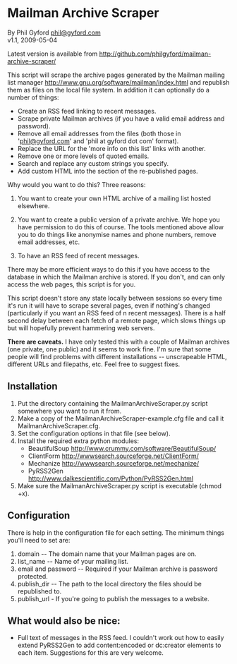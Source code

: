 # Mailman Archive Scraper

By Phil Gyford <phil@gyford.com>  
v1.1, 2009-05-04

Latest version is available from <http://github.com/philgyford/mailman-archive-scraper/>

This script will scrape the archive pages generated by the Mailman mailing list manager <http://www.gnu.org/software/mailman/index.html> and republish them as files on the local file system. In addition it can optionally do a number of things:

* Create an RSS feed linking to recent messages.
* Scrape private Mailman archives (if you have a valid email address and password).
* Remove all email addresses from the files (both those in 'phil@gyford.com' and 'phil at gyford dot com' format).
* Replace the URL for the 'more info on this list' links with another.
* Remove one or more levels of quoted emails.
* Search and replace any custom strings you specify.
* Add custom HTML into the <head></head> section of the re-published pages.

Why would you want to do this? Three reasons:

1. You want to create your own HTML archive of a mailing list hosted elsewhere.

2. You want to create a public version of a private archive. We hope you have permission to do this of course. The tools mentioned above allow you to do things like anonymise names and phone numbers, remove email addresses, etc.

3. To have an RSS feed of recent messages.

There may be more efficient ways to do this if you have access to the database in which the Mailman archive is stored. If you don't, and can only access the web pages, this script is for you.

This script doesn't store any state locally between sessions so every time it's run it will have to scrape several pages, even if nothing's changed (particularly if you want an RSS feed of n recent messages). There is a half second delay between each fetch of a remote page, which slows things up but will hopefully prevent hammering web servers.

**There are caveats.** I have only tested this with a couple of Mailman archives (one private, one public) and it seems to work fine. I'm sure that some people will find problems with different installations -- unscrapeable HTML, different URLs and filepaths, etc. Feel free to suggest fixes.


## Installation

1. Put the directory containing the MailmanArchiveScraper.py script somewhere you want to run it from.
2. Make a copy of the MailmanArchiveScraper-example.cfg file and call it MailmanArchiveScraper.cfg.
3. Set the configuration options in that file (see below).
4. Install the required extra python modules:
	* BeautifulSoup <http://www.crummy.com/software/BeautifulSoup/>
	* ClientForm <http://wwwsearch.sourceforge.net/ClientForm/>
	* Mechanize <http://wwwsearch.sourceforge.net/mechanize/>
	* PyRSS2Gen <http://www.dalkescientific.com/Python/PyRSS2Gen.html>
5. Make sure the MailmanArchiveScraper.py script is executable (chmod +x).


## Configuration

There is help in the configuration file for each setting. The minimum things you'll need to set are:

1. domain -- The domain name that your Mailman pages are on.
2. list_name -- Name of your mailing list.
3. email and password -- Required if your Mailman archive is password protected.
4. publish_dir -- The path to the local directory the files should be republished to.
5. publish_url - If you're going to publish the messages to a website.


## What would also be nice:

* Full text of messages in the RSS feed. I couldn't work out how to easily extend PyRSS2Gen to add content:encoded or dc:creator elements to each item. Suggestions for this are very welcome.

